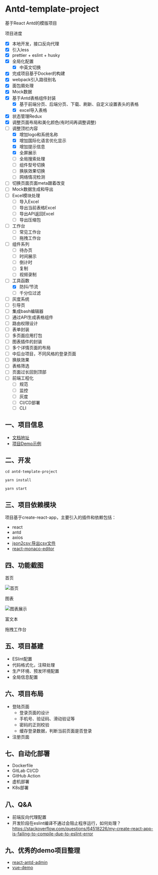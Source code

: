 # Antd-template-project

基于React Antd的模版项目

项目进度
- [x] 本地开发，接口反向代理
- [x] 引入less
- [x] prettier + eslint + husky
- [x] 全局化配置
    - [x] 中英文切换
- [x] 完成项目基于Docker的构建
- [x] webpack引入路径别名
- [x] 面包屑处理
- [x] Mock数据
- [x] 基于Antd表格组件封装
    - [x] 基于前端分页、后端分页、下载、刷新、自定义设置表头的表格
    - [x] excel导入表格
- [x] 状态管理Redux
- [x] 调整页面布局和美化颜色(有时间再调整调整)
- [ ] 调整顶栏内容
    - [x] 增加logo和系统名称
    - [x] 增加国际化语言优化显示
    - [x] 增加提示信息
    - [x] 全屏展示
    - [ ] 全局搜索处理
    - [ ] 组件型号切换
    - [ ] 换肤效果切换
    - [ ] 网络情况检测
- [ ] 切换页面页面meta跟着改变
- [ ] Mock数据生成和导出
- [ ] Excel模块处理
    - [ ] 导入Excel
    - [ ] 导出当前表格Excel
    - [ ] 导出API返回Excel
    - [ ] 导出压缩包
- [ ] 工作台
    - [ ] 常见工作台
    - [ ] 拖拽工作台
- [ ] 组件系列
    - [ ] 待办页
    - [ ] 时间展示
    - [ ] 倒计时
    - [ ] 复制
    - [ ] 视频录制
- [ ] 工具函数
    - [x] 防抖/节流
    - [ ] 千分位过滤
- [ ] 灰度系统
- [ ] 引导页
- [ ] 集成bash编辑器
- [ ] 通过API生成表格组件
- [ ] 路由权限设计
- [ ] 表单封装
- [ ] 多页面应用打包
- [ ] 图表插件的封装
- [ ] 多个详情页面的布局
- [ ] 中后台项目，不同风格的登录页面
- [ ] 换肤效果
- [ ] 表格筛选
- [ ] 页面过长回到顶部
- [ ] 前端工程化
    - [ ] 规范
    - [ ] 监控
    - [ ] 灰度
    - [ ] CI/CD部署
    - [ ] CLI

## 一、项目信息

- [文档地址](https://github.com/richLpf/antd-template-demo/tree/main/docs)
- [项目Demo示例]()
## 二、开发

```
cd antd-template-project

yarn install

yarn start
```

## 三、项目依赖模块

项目基于create-react-app，主要引入的插件和依赖包括：

- react
- antd
- axios
- [json2csv:导出csv文件](https://www.npmjs.com/package/json2csv)
- [react-monaco-editor](https://github.com/react-monaco-editor/react-monaco-editor)

## 四、功能截图

首页

![首页](https://cdn.jsdelivr.net/gh/richLpf/pictures@main/gitbook/1650191170715dashboard.png)

图表

![图表展示](https://cdn.jsdelivr.net/gh/richLpf/pictures@main/gitbook/1639620289264demo1.png)

富文本

拖拽工作台
## 五、项目基建

- ESlint配置
- 代码格式化，注释处理
- 生产环境、预发环境配置
- 全局信息配置

## 六、项目布局

- 登陆页面
    - 登录页面的设计
    - 手机号、验证码、滑动验证等
    - 密码的正则校验
    - 缓存登录数据，判断当前页面是否登录
- 注册页面


## 七、自动化部署

- Dockerfile
- GitLab CI/CD
- GitHub Action
- 虚机部署
- K8s部署

## 八、Q&A

- 前端反向代理配置
- 开发阶段在eslint编译不通过会阻止程序运行，如何处理？
https://stackoverflow.com/questions/64518226/my-create-react-app-is-failing-to-compile-due-to-eslint-error

## 九、优秀的demo项目整理
- [react-antd-admin](https://nlrx.gitee.io/react-antd-admin-template/#/dashboard)
- [vue-demo](https://panjiachen.github.io/vue-element-admin/#/dashboard)


